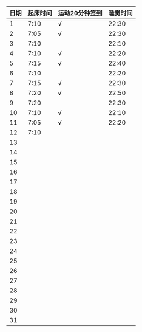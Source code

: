 日期|起床时间|运动20分钟签到|睡觉时间
:---------------|:---------------|:---------------|:---------------
1|7:10|√|22:30|
2|7:05|√|22:30|
3|7:10| |22:10|
4|7:10|√|22:20|
5|7:15|√|22:40|
6|7:10| |22:20|
7|7:15|√|22:30|
8|7:20|√|22:50|
9|7:20| |22:30|
10|7:10|√|22:10|
11|7:05|√|22:20|
12|7:10| | |
13| | | |
14| | | |
15| | | |
16| | | |
17| | | |
18| | | |
19| | | |
20| | | |
21| | | |
22| | | |
23| | | |
24| | | |
25| | | |
26| | | |
27| | | |
28| | | |
29| | | |
30| | | |
31| | | |